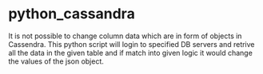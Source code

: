 # python_cassandra
It is not possible to change column data which are in form of objects in Cassendra. This python script will login to specified DB servers and retrive all the data in the given table and if match into given logic it would change the values of the json object. 
